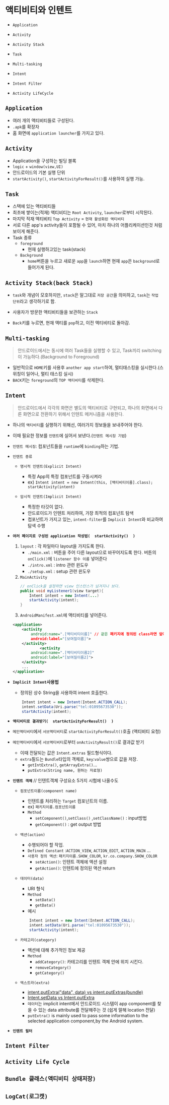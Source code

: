 # 액티비티와 인텐트
- `Application`
- `Activity`
- `Activity Stack`
- `Task`


- `Multi-tasking`
- `Intent`
- `Intent Filter`
- `Activity LifeCycle`


## `Application`
- 여러 개의 액티비티들로 구성된다.
- `.apk`를 확장자
- 홈 화면에 `application launcher`를 가지고 있다.

## `Activity`
- Application을 구성하는 빌딩 블록
- `logic` + `window(view,UI)`
- 안드로이드의 기본 실행 단위
- `startActivity()`, `startActivityForResult()`를 사용하여 실행 가능.

## `Task`
- 스택에 있는 액티비티들
- 최초에 쌓이는(적재) 액티비티는 `Root Activity`, `launcher`로부터 시작된다.
- 마지막 적재 액티비티 `Top Activity` = `현재 활성화된 액티비티`
- 서로 다른 app's activity들이 포함될 수 있어, 마치 하나의 어플리케이션인것 처럼 보이게 해준다.
- Task 종류
    - `foreground`
        - 현재 실행하고있는 task(stack)
    - `Background`
        - `home`버튼을 누르고 새로운 `app`을 `launch`하면 현재 `app`은 `background`로 들어가게 된다.

## `Activity Stack(back Stack)`
- `task`와 개념이 모호하지만, `stack`은 말그대로 `저장 공간`을 의미하고, `task`는 `작업 단위`라고 생각하기로 함.

- 사용자가 방문한 액티비티들을 보관하는 `Stack`

- `Back`키를 누르면, 현재 액티를 `pop`하고, 이전 액티비티로 돌아감.


## `Multi-tasking`
> 안드로이드에서는 동시에 여러 Task들을 실행할 수 있고, Task끼리 switching이 가능하다.(Background to Foreground)

- 일반적으로 `HOME`키를 사용후 `another app start`하여, 멀티태스킹을 실시한다.(스위칭이 일어나, 멀티 태스킹 실시)
- `BACK`키는 `foreground`의 `TOP 액티비티`를 삭제한다.


## `Intent`
> 안드로이드에서 각각의 화면은 별도의 액티비티로 구현되고, 하나의 화면에서 다른 화면으로 전환하기 위해서 인텐트 메커니즘을 사용한다.

- 하나의 `액티비티`를 실행하기 위해선, 여러가지 정보들을 보내주어야 한다.
- 이때 필요한 정보를 `인텐트`에 실어서 보낸다.(`인텐트 메시징 기법`)
- `인텐트 메시징`: 컴포넌트들을 `runtime`에 `binding`하는 기법.

- `인텐트 종류`
    - `명시적 인텐트(Explicit Intent)`
        - 특정 App의 특정 컴포넌트를 구동시켜라
        - ex) `Intent intent = new Intent(this, [액티비티이름].class); startActivity(intent)`

    - `암시적 인텐트(Implicit Intent)`
        - 특정한 타깃이 없다.
        - 안드로이드가 인텐트 처리하여, 가장 최적의 컴포넌트 탐색
        - 컴포넌트가 가지고 있는, `intent-filter`를 `Implicit Intent`와 비교하여 탐색 수행


- **`여러 페이지로 구성된 application 작성법(  startActivity()  )`**
    1. `layout` : 각 파일마다 layout을 가지도록 한다.
        - `./main.xml` : 버튼을 주어 다른 layout으로 바꾸어지도록 한다. 버튼의 `onClick()`에 `listener 함수 이름` 넣어준다
        - `./intro.xml` : intro 관련 윈도우
        -  `./setup.xml` : setup 관련 윈도우
    2. `MainActivity`
        ```java
        // onClick을 설정하면 view 인스턴스가 넘겨지나 보다.
        public void myListener1(view target){
            Intent intent = new Intent(...)
            startActivity(intent);
        }
        
        ```
    3. `AndroidManifest.xml`에 액티비티를 넣어준다.
    ```xml
    <application>
        <activity
            android:name=".[액티비티이름]" // 같은 패키지에 정의된 class라면 앞에 .
            android:label="[보여질이름]">
        </activity>
                <activity
            android:name=".[액티비티이름2]"
            android:label="[보여질이름2]">
        </activity>
        ...
    </application>
    ```
- **`Implicit Intent`사용법**
    - 정의된 상수 String을 사용하여 intent 호출한다.
    ```java
        Intent intent = new Intent(Intent.ACTION_CALL);
        intent.setData(Uri.parse("tel:01095673530"));
        startActivity(intent);
    ```

- **`액티비티로 결과받기(  startActivityForResult()  )`**
- `메인액티비티`에서 `서브액티비티`로 `startActivityForResult()`호출 (액티비티 요청)
- `메인액티비티`에서 `서브액티비티`로부터 `onActivityResult()`로 결과값 받기
    - 이때 전달되는 값은 `Intent.extras` 필드형식이다.
    - `extra`필드는 `Bundle`타입의 객체로, `key`:`value`쌍으로 값을 저장.
        - `getIntExtra()`, `getArrayExtra()`...
        - `putExtra(String name, 원하는 자료형)`
    
- **` 인텐트 객체 `** // 인텐트객체 구성요소 5가지 시험에 나올수도
    - `컴포넌트이름(component name)`
        - 인텐트를 처리하는 `Target` 컴포넌트의 이름.
        - ex) `패키지이름.컴포넌트이름`
        - `Method`
            - `setComponent()`,`setClass()` ,`setClassName()` : input방법
            - `getComponent()` : get output 방법
    
    - `액션(action)`
        - 수행되어야 할 작업.
        - `Defined Constant` :`ACTION_VIEW`, `ACTION_EDIT`, `ACTION_MAIN` ...
        - `사용자 정의 액션`: `패키지이름.SHOW_COLOR`, `kr.co.company.SHOW_COLOR`
            - `setAction()`: 인텐트 객체에 액션 설정
            - `getAction()`: 인텐트에 정의된 액션 return
    - `데이터(data)`
        - URI 형식
        - `Method`
            - `setData()`
            - `getData()`
        - 예시
        ```java
            Intent intent = new Intent(Intent.ACTION_CALL);
            intent.setData(Uri.parse("tel:01095673530"));
            startActivity(intent);
        ```
    - `카테고리(category)`
        - 액션에 대해 추가적인 정보 제공
        - `Method`
            - `addCategory()`: 카테고리를 인텐트 객체 안에 위치 시킨다.
            - `removeCategory()`
            - `getCategory()`

    - `엑스트라(extra)`
        - [intent.putExtra("data", data) vs intent.putExtras(bundle)](https://youngest-programming.tistory.com/50)
        - [Intent.setData vs Intent.putExtra
](https://stackoverflow.com/questions/18794504/intent-setdata-vs-intent-putextra)
        - `데이터`는 implicit intent에서 안드로이드 시스템이 app component를 찾을 수 있는 data attribute를 전달해주는 것 (쉽게 말해 location 전달)
        - `putExtra()` is mainly used to pass some information to the selected application component,by the Android system.


- **` 인텐트 필터 `**

## `Intent Filter`
## `Activity Life Cycle`
## `Bundle 클래스(액티비티 상태저장)`
## `LogCat(로그캣)`
